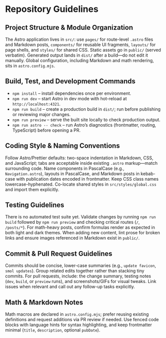# Repository Guidelines

## Project Structure & Module Organization
The Astro application lives in `src/`: use `pages/` for route-level `.astro` files and Markdown posts, `components/` for reusable UI fragments, `layouts/` for page shells, and `styles/` for shared CSS. Static assets go in `public/` (served verbatim). Generated output lands in `dist/` after a build—do not edit it manually. Global configuration, including Markdown and math rendering, sits in `astro.config.mjs`.

## Build, Test, and Development Commands
- `npm install` – install dependencies once per environment.
- `npm run dev` – start Astro in dev mode with hot-reload at `http://localhost:4321`.
- `npm run build` – create a production build in `dist/`; run before publishing or reviewing major changes.
- `npm run preview` – serve the built site locally to check production output.
- `npm run astro -- check` – run Astro’s diagnostics (frontmatter, routing, TypeScript) before opening a PR.

## Coding Style & Naming Conventions
Follow Astro/Prettier defaults: two-space indentation in Markdown, CSS, and JavaScript; tabs are acceptable inside existing `.astro` markup—match surrounding code. Name components in PascalCase (e.g., `Navigation.astro`), layouts in PascalCase, and Markdown posts in kebab-case with publication dates encoded in frontmatter. Keep CSS class names lowercase-hyphenated. Co-locate shared styles in `src/styles/global.css` and import them explicitly.

## Testing Guidelines
There is no automated test suite yet. Validate changes by running `npm run build` followed by `npm run preview` and checking critical routes (`/`, `/posts/*`). For math-heavy posts, confirm formulas render as expected in both light and dark themes. When adding new content, lint prose for broken links and ensure images referenced in Markdown exist in `public/`.

## Commit & Pull Request Guidelines
Commits should be concise, lower-case summaries (e.g., `update favicon`, `smol updates`). Group related edits together rather than stacking tiny commits. For pull requests, include: the change summary, testing notes (`dev`, `build`, or `preview` runs), and screenshots/GIFs for visual tweaks. Link issues when relevant and call out any follow-up tasks explicitly.

## Math & Markdown Notes
Math macros are declared in `astro.config.mjs`; prefer reusing existing definitions and request additions via PR review if needed. Use fenced code blocks with language hints for syntax highlighting, and keep frontmatter minimal (`title`, `description`, optional `pubDate`).
